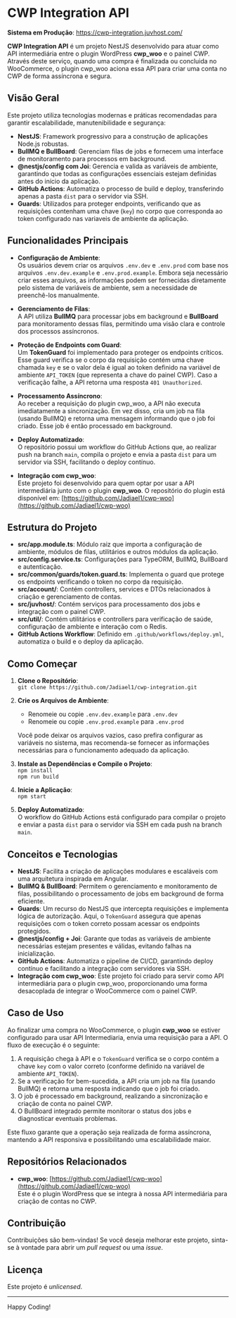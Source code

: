 # CWP Integration API

**Sistema em Produção**: https://cwp-integration.juvhost.com/

**CWP Integration API** é um projeto NestJS desenvolvido para atuar como API intermediária entre o plugin WordPress **cwp_woo** e o painel CWP. Através deste serviço, quando uma compra é finalizada ou concluida no WooCommerce, o plugin cwp_woo aciona essa API para criar uma conta no CWP de forma assíncrona e segura.

## Visão Geral

Este projeto utiliza tecnologias modernas e práticas recomendadas para garantir escalabilidade, manutenibilidade e segurança:

- **NestJS**: Framework progressivo para a construção de aplicações Node.js robustas.
- **BullMQ e BullBoard**: Gerenciam filas de jobs e fornecem uma interface de monitoramento para processos em background.
- **@nestjs/config com Joi**: Gerencia e valida as variáveis de ambiente, garantindo que todas as configurações essenciais estejam definidas antes do início da aplicação.
- **GitHub Actions**: Automatiza o processo de build e deploy, transferindo apenas a pasta `dist` para o servidor via SSH.
- **Guards**: Utilizados para proteger endpoints, verificando que as requisições contenham uma chave (`key`) no corpo que corresponda ao token configurado nas variaveis de ambiente da aplicação.

## Funcionalidades Principais

- **Configuração de Ambiente**:  
  Os usuários devem criar os arquivos `.env.dev` e `.env.prod` com base nos arquivos `.env.dev.example` e `.env.prod.example`. Embora seja necessário criar esses arquivos, as informações podem ser fornecidas diretamente pelo sistema de variáveis de ambiente, sem a necessidade de preenchê-los manualmente.

- **Gerenciamento de Filas**:  
  A API utiliza **BullMQ** para processar jobs em background e **BullBoard** para monitoramento dessas filas, permitindo uma visão clara e controle dos processos assíncronos.

- **Proteção de Endpoints com Guard**:  
  Um **TokenGuard** foi implementado para proteger os endpoints críticos. Esse guard verifica se o corpo da requisição contém uma chave chamada `key` e se o valor dela é igual ao token definido na variável de ambiente `API_TOKEN` (que representa a chave do painel CWP). Caso a verificação falhe, a API retorna uma resposta `401 Unauthorized`.

- **Processamento Assíncrono**:  
  Ao receber a requisição do plugin cwp_woo, a API não executa imediatamente a sincronização. Em vez disso, cria um job na fila (usando BullMQ) e retorna uma mensagem informando que o job foi criado. Esse job é então processado em background.

- **Deploy Automatizado**:  
  O repositório possui um workflow do GitHub Actions que, ao realizar push na branch `main`, compila o projeto e envia a pasta `dist` para um servidor via SSH, facilitando o deploy contínuo.

- **Integração com cwp_woo**:  
  Este projeto foi desenvolvido para quem optar por usar a API intermediária junto com o plugin **cwp_woo**. O repositório do plugin está disponível em: [https://github.com/Jadiael1/cwp-woo](https://github.com/Jadiael1/cwp-woo)

## Estrutura do Projeto

- **src/app.module.ts**: Módulo raiz que importa a configuração de ambiente, módulos de filas, utilitários e outros módulos da aplicação.
- **src/config.service.ts**: Configurações para TypeORM, BullMQ, BullBoard e autenticação.
- **src/common/guards/token.guard.ts**: Implementa o guard que protege os endpoints verificando o token no corpo da requisição.
- **src/account/**: Contém controllers, services e DTOs relacionados à criação e gerenciamento de contas.
- **src/juvhost/**: Contém serviços para processamento dos jobs e integração com o painel CWP.
- **src/util/**: Contém utilitários e controllers para verificação de saúde, configuração de ambiente e interação com o Redis.
- **GitHub Actions Workflow**: Definido em `.github/workflows/deploy.yml`, automatiza o build e o deploy da aplicação.

## Como Começar

1. **Clone o Repositório**:  
   `git clone https://github.com/Jadiael1/cwp-integration.git`

2. **Crie os Arquivos de Ambiente**:  
   - Renomeie ou copie `.env.dev.example` para `.env.dev`
   - Renomeie ou copie `.env.prod.example` para `.env.prod`
   
   Você pode deixar os arquivos vazios, caso prefira configurar as variáveis no sistema, mas recomenda-se fornecer as informações necessárias para o funcionamento adequado da aplicação.

3. **Instale as Dependências e Compile o Projeto**:  
   `npm install`  
   `npm run build`

4. **Inicie a Aplicação**:  
   `npm start`

5. **Deploy Automatizado**:  
   O workflow do GitHub Actions está configurado para compilar o projeto e enviar a pasta `dist` para o servidor via SSH em cada push na branch `main`.

## Conceitos e Tecnologias

- **NestJS**: Facilita a criação de aplicações modulares e escaláveis com uma arquitetura inspirada em Angular.
- **BullMQ & BullBoard**: Permitem o gerenciamento e monitoramento de filas, possibilitando o processamento de jobs em background de forma eficiente.
- **Guards**: Um recurso do NestJS que intercepta requisições e implementa lógica de autorização. Aqui, o `TokenGuard` assegura que apenas requisições com o token correto possam acessar os endpoints protegidos.
- **@nestjs/config + Joi**: Garante que todas as variáveis de ambiente necessárias estejam presentes e válidas, evitando falhas na inicialização.
- **GitHub Actions**: Automatiza o pipeline de CI/CD, garantindo deploy contínuo e facilitando a integração com servidores via SSH.
- **Integração com cwp_woo**: Este projeto foi criado para servir como API intermediária para o plugin cwp_woo, proporcionando uma forma desacoplada de integrar o WooCommerce com o painel CWP.

## Caso de Uso

Ao finalizar uma compra no WooCommerce, o plugin **cwp_woo** se estiver configurado para usar API Intermediaria, envia uma requisição para a API. O fluxo de execução é o seguinte:

1. A requisição chega à API e o `TokenGuard` verifica se o corpo contém a chave `key` com o valor correto (conforme definido na variável de ambiente `API_TOKEN`).
2. Se a verificação for bem-sucedida, a API cria um job na fila (usando BullMQ) e retorna uma resposta indicando que o job foi criado.
3. O job é processado em background, realizando a sincronização e criação de conta no painel CWP.
4. O BullBoard integrado permite monitorar o status dos jobs e diagnosticar eventuais problemas.

Este fluxo garante que a operação seja realizada de forma assíncrona, mantendo a API responsiva e possibilitando uma escalabilidade maior.

## Repositórios Relacionados

- **cwp_woo**: [https://github.com/Jadiael1/cwp-woo](https://github.com/Jadiael1/cwp-woo)  
  Este é o plugin WordPress que se integra à nossa API intermediária para criação de contas no CWP.

## Contribuição

Contribuições são bem-vindas! Se você deseja melhorar este projeto, sinta-se à vontade para abrir um _pull request_ ou uma _issue_.

## Licença

Este projeto é _unlicensed_.

---

Happy Coding!

